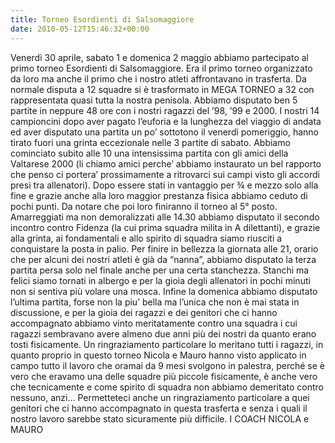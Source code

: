 ```yaml
---
title: Torneo Esordienti di Salsomaggiore
date: 2010-05-12T15:46:32+00:00
---
```

Venerdì 30 aprile, sabato 1 e domenica 2 maggio abbiamo partecipato al primo torneo Esordienti di Salsomaggiore. Era il primo torneo organizzato da loro ma anche il primo che i nostro atleti affrontavano in trasferta. Da normale disputa a 12 squadre si è trasformato in MEGA TORNEO a 32 con rappresentata quasi tutta la nostra penisola. Abbiamo disputato ben 5 partite in neppure 48 ore con i nostri ragazzi del ’98, ’99 e 2000. I nostri 14 campioncini dopo aver pagato l’euforia e la lunghezza del viaggio di andata ed aver disputato una partita un po’ sottotono il venerdì pomeriggio, hanno tirato fuori una grinta eccezionale nelle 3 partite di sabato. Abbiamo cominciato subito alle 10 una intensissima partita con gli amici della Valtarese 2000 (li chiamo amici perche’ abbiamo instaurato un bel rapporto che penso ci portera’ prossimamente a ritrovarci sui campi visto gli accordi presi tra allenatori). Dopo essere stati in vantaggio per ¾ e mezzo solo alla fine e grazie anche alla loro maggior prestanza fisica abbiamo ceduto di pochi punti. Da notare che poi loro finiranno il torneo al 5° posto. Amarreggiati ma non demoralizzati alle 14.30 abbiamo disputato il secondo incontro contro Fidenza (la cui prima squadra milita in A dilettanti), e grazie alla grinta, ai fondamentali e allo spirito di squadra siamo riusciti a conquistare la posta in palio. Per finire in bellezza la giornata alle 21, orario che per alcuni dei nostri atleti è già da “nanna”, abbiamo disputato la terza partita persa solo nel finale anche per una certa stanchezza. Stanchi ma felici siamo tornati in albergo e per la gioia degli allenatori in pochi minuti non si sentiva più volare una mosca. Infine la domenica abbiamo disputato l’ultima partita, forse non la piu’ bella ma l’unica che non è mai stata in discussione, e per la gioia dei ragazzi e dei genitori che ci hanno accompagnato abbiamo vinto meritatamente contro una squadra i cui ragazzi sembravano avere almeno due anni più dei nostri da quanto erano tosti fisicamente. Un ringraziamento particolare lo meritano tutti i ragazzi, in quanto proprio in questo torneo Nicola e Mauro hanno visto applicato in campo tutto il lavoro che oramai da 9 mesi svolgono in palestra, perché se è vero che eravamo una delle squadre più piccole fisicamente, è anche vero che tecnicamente e come spirito di squadra non abbiamo demeritato contro nessuno, anzi… Permetteteci anche un ringraziamento particolare a quei genitori che ci hanno accompagnato in questa trasferta e senza i quali il nostro lavoro sarebbe stato sicuramente più difficile. I COACH NICOLA e MAURO